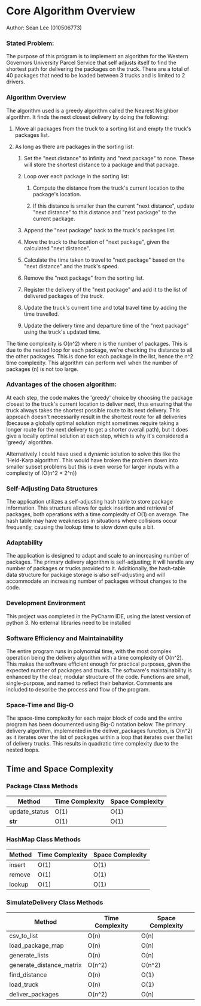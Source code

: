 # Core Algorithm Overview

Author: Sean Lee (010506773)

### Stated Problem:

The purpose of this program is to implement an algorithm for the Western Governors University Parcel Service that self adjusts itself
to find the shortest path for delivering the packages on the truck. There are a total of 40 packages that need to be loaded between 3 trucks
and is limited to 2 drivers. 

### Algorithm Overview

The algorithm used is a greedy algorithm called the Nearest Neighbor algorithm. It finds the next closest delivery by doing the following:

1. Move all packages from the truck to a sorting list and empty the truck's packages list.

2. As long as there are packages in the sorting list:
    1. Set the "next distance" to infinity and "next package" to none. These will store the shortest distance to a package and that package.
  
    2. Loop over each package in the sorting list:
        1. Compute the distance from the truck's current location to the package's location.
      
        2. If this distance is smaller than the current "next distance", update "next distance" to this distance and "next package" to the current package.
  
    3. Append the "next package" back to the truck's packages list.
   
    4. Move the truck to the location of "next package", given the calculated "next distance".
   
    5. Calculate the time taken to travel to "next package" based on the "next distance" and the truck's speed.
   
    6. Remove the "next package" from the sorting list.
   
    7. Register the delivery of the "next package" and add it to the list of delivered packages of the truck.
   
    8. Update the truck's current time and total travel time by adding the time travelled.
   
    9. Update the delivery time and departure time of the "next package" using the truck's updated time.

The time complexity is O(n^2) where n is the number of packages. This is due to the nested loop for each package, 
we're checking the distance to all the other packages. This is done for each package in the list, hence the n^2 time complexity. 
This algorithm can perform well when the number of packages (n) is not too large.

### Advantages of the chosen algorithm:

At each step, the code makes the 'greedy' choice by choosing the package closest to the truck's current location to deliver next, thus ensuring that the truck always takes the shortest possible route to its next delivery.
This approach doesn't necessarily result in the shortest route for all deliveries (because a globally optimal solution might sometimes require taking a longer route for the next delivery to get a shorter overall path), 
but it does give a locally optimal solution at each step, which is why it's considered a 'greedy' algorithm.

Alternatively I could have used a dynamic solution to solve this like the 'Held-Karp algorithm'. This would have broken the 
problem down into smaller subset problems but this is even worse for larger inputs with a complexity of (O(n^2 * 2^n))

### Self-Adjusting Data Structures

The application utilizes a self-adjusting hash table to store package information. This structure allows for quick insertion and retrieval of packages, both operations with a time complexity of O(1) on average.
The hash table may have weaknesses in situations where collisions occur frequently, causing the lookup time to slow down quite a bit. 

### Adaptability
The application is designed to adapt and scale to an increasing number of packages. The primary delivery algorithm is 
self-adjusting; it will handle any number of packages or trucks provided to it. Additionally, the hash-table data structure for package storage is also self-adjusting and will accommodate an increasing number of packages without changes to the code.

### Development Environment

This project was completed in the PyCharm IDE, using the latest version of python 3. No external libraries need to be installed

### Software Efficiency and Maintainability

The entire program runs in polynomial time, with the most complex operation being the delivery algorithm with a time complexity of O(n^2). This makes the software efficient enough for practical purposes, given the expected number of packages and trucks.
The software's maintainability is enhanced by the clear, modular structure of the code. Functions are small, single-purpose, and named to reflect their behavior. Comments are included to describe the process and flow of the program.

### Space-Time and Big-O
The space-time complexity for each major block of code and the entire program has been documented using Big-O notation below.
The primary delivery algorithm, implemented in the deliver_packages function, is O(n^2) as it iterates over
the list of packages within a loop that iterates over the list of delivery trucks. This results in quadratic time complexity due to the nested loops.

## Time and Space Complexity

### Package Class Methods

| Method        | Time Complexity | Space Complexity |
|---------------|-----------------|------------------|
| update_status | O(1)            | O(1)             |
| __str__       | O(1)            | O(1)             |

### HashMap Class Methods

| Method | Time Complexity | Space Complexity |
|--------|-----------------|------------------|
| insert | O(1)            | O(1)             |
| remove | O(1)            | O(1)             |
| lookup | O(1)            | O(1)             |

### SimulateDelivery Class Methods

| Method                   | Time Complexity | Space Complexity |
|--------------------------|-----------------|------------------|
| csv_to_list              | O(n)            | O(n)             |
| load_package_map         | O(n)            | O(n)             |
| generate_lists           | O(n)            | O(n)             |
| generate_distance_matrix | O(n^2)          | O(n^2)           |
| find_distance            | O(n)            | O(1)             |
| load_truck               | O(n)            | O(1)             |
| deliver_packages         | O(n^2)          | O(n)             |